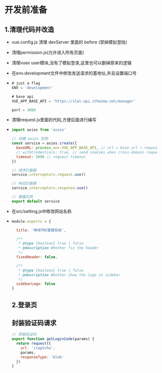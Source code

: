# 开发前准备

## 1.清理代码并改造

- vue.config.js 清理 devServer 里面的 before (禁掉模拟登陆)

- 清理permission.js(允许进入所有页面)

- 清理vuex user模块,没有了模拟登录,这里也可以删掉原来的逻辑

- 在env.development文件中修改发送请求的基地址,并且设置端口号

- ~~~js
  # just a flag
  ENV = 'development'
  
  # base api
  VUE_APP_BASE_API = 'https://slwl-api.itheima.net/manager'
  
  port = 3080
  ~~~

- 清理request.js里面的代码,方便后面进行编写

- ~~~js
  import axios from 'axios'
  
  // 创建 axios 实例
  const service = axios.create({
    baseURL: process.env.VUE_APP_BASE_API, // url = base url + request url
    // withCredentials: true, // send cookies when cross-domain requests
    timeout: 5000 // request timeout
  })
  
  // 请求拦截器
  service.interceptors.request.use()
  
  // 响应拦截器
  service.interceptors.response.use()
  
  // 暴露实例
  export default service
  ~~~

- 在src/setting.js中修改网站名称

- ~~~js
  module.exports = {
  
    title: '神领TMS管理系统',
  
    /**
     * @type {boolean} true | false
     * @description Whether fix the header
     */
    fixedHeader: false,
  
    /**
     * @type {boolean} true | false
     * @description Whether show the logo in sidebar
     */
    sidebarLogo: false
  }
  ~~~

  ## 2.登录页

  ## 封装验证码请求

  ~~~js
  // 获取验证码
  export function getLoginCode(params) {
    return request({
      url: '/captcha',
      params,
      responseType: 'blob'
    })
  }
  ~~~

  

  

  
